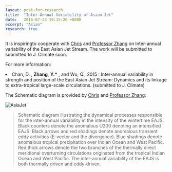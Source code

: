 ```yaml
---
layout: post-for-research
title:  "Inter-Annual Variability of Asian Jet"
date:   2016-07-23 19:15:26 +0800
excerpt: "Asian"
research: true
---
```


It is inspiringto cooperate with <a href="https://eps.harvard.edu/people/duo-chan">Chris</a> and <a href="http://eddy.nju.edu.cn/yzhang/">Professor Zhang</a> on Inter-annual variability of the East Asian Jet Stream. The work will be submitted to submitted to J. Climate soon.

For more information:

<li> Chan, D. , <strong>Zhang</strong>, <strong>Y.*</strong> , and Wu, Q., 2015 : Inter-annual variability in strength and position of the East Asian Jet Stream: Dynamics and its linkage to extra-tropical large-scale circulations. (submitted to J. Climate)</li>

The Schematic diagram is provided by <a href="https://eps.harvard.edu/people/duo-chan">Chris</a> and <a href="http://eddy.nju.edu.cn/yzhang/">Professor Zhang</a>:
 

![AsiaJet](https://raw.githubusercontent.com/Clynie/Clynie.github.io/master/assets/images/Asiajet.jpg)




> Schematic diagram illustrating the dynamical processes responsible for the inter-annual variability in the intensity of the wintertime EAJS. Black counters denote the anomalous U200 denoting an intensified EAJS. Black arrows and red shadings denote anomalous transient eddy activities (E-vector and the divergence). Blue shadings denote anomalous tropical precipitation over Indian Ocean and West Pacific. Red thick arrows denote the two branches of the thermally direct meridional overturning circulations originated from the tropical Indian Ocean and West Pacific. The inter-annual variability of the EAJS is both thermally driven and eddy-driven.



